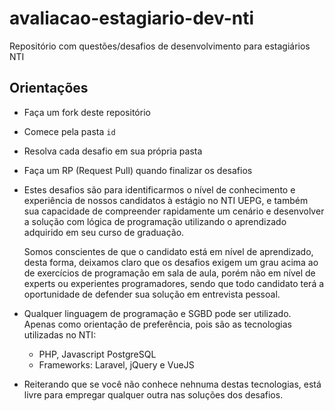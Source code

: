 # avaliacao-estagiario-dev-nti

Repositório com questões/desafios de desenvolvimento para estagiários NTI

## Orientações

* Faça um fork deste repositório
* Comece pela pasta `id`
* Resolva cada desafio em sua própria pasta
* Faça um RP (Request Pull) quando finalizar os desafios

* Estes desafios são para identificarmos o nível de conhecimento e experiência de nossos candidatos à estágio no NTI UEPG, e também sua capacidade de compreender rapidamente um cenário e desenvolver a solução com lógica de programação utilizando o aprendizado adquirido em seu curso de graduação.  

  Somos conscientes de que o candidato está em nível de aprendizado, desta forma, deixamos claro que os desafios exigem um grau acima ao de exercícios de programação em sala de aula, porém não em nível de experts ou experientes programadores, sendo que todo candidato terá a oportunidade de defender sua solução em entrevista pessoal. 

* Qualquer linguagem de programação e SGBD pode ser utilizado. Apenas como orientação de preferência, pois são as tecnologias utilizadas no NTI: 
  * PHP, Javascript PostgreSQL
  * Frameworks: Laravel, jQuery e VueJS
  
* Reiterando que se você não conhece nehnuma destas tecnologias, está livre para empregar qualquer outra nas soluções dos desafios.


